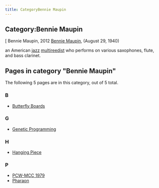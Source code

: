 ```yaml
---
title: CategoryBennie Maupin
---
```

## Category:Bennie Maupin



\[ Bennie Maupin, 2012
[Bennie Maupin](https://en.wikipedia.org/wiki/Bennie_Maupin), (August 29, 1940)

an American [jazz](https://en.wikipedia.org/wiki/Jazz) [multireedist](https://en.wikipedia.org/wiki/Multireedist) who performs on various saxophones, flute, and bass clarinet.

## Pages in category "Bennie Maupin"

The following 5 pages are in this category, out of 5 total.

### B

- [Butterfly Boards](Butterfly_Boards "Butterfly Boards")

### G

- [Genetic Programming](Genetic_Programming "Genetic Programming")

### H

- [Hanging Piece](Hanging_Piece "Hanging Piece")

### P

- [PCW-MCC 1979](PCW-MCC_1979 "PCW-MCC 1979")
- [Pharaon](Pharaon "Pharaon")

